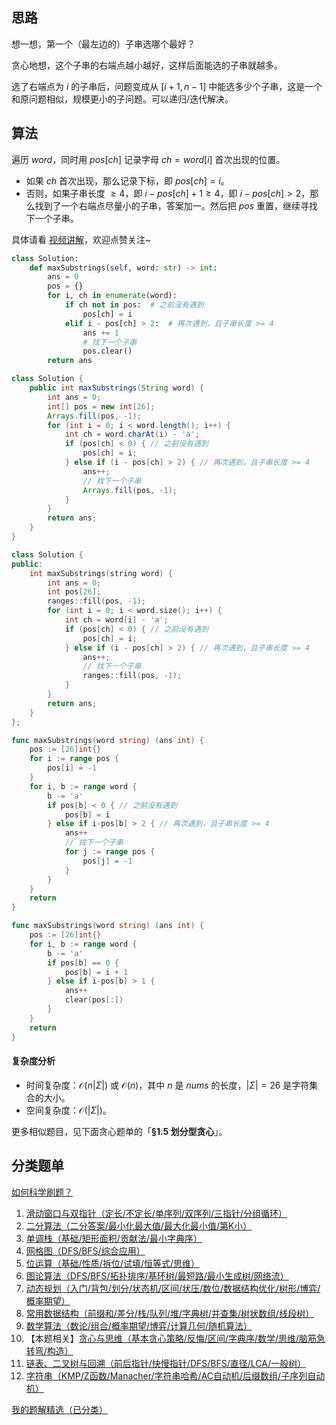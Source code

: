 ## 思路

想一想，第一个（最左边的）子串选哪个最好？

贪心地想，这个子串的右端点越小越好，这样后面能选的子串就越多。

选了右端点为 $i$ 的子串后，问题变成从 $[i+1,n-1]$ 中能选多少个子串，这是一个和原问题相似，规模更小的子问题。可以递归/迭代解决。

## 算法

遍历 $\textit{word}$，同时用 $\textit{pos}[\textit{ch}]$ 记录字母 $\textit{ch}=\textit{word}[i]$ 首次出现的位置。

- 如果 $\textit{ch}$ 首次出现，那么记录下标，即 $\textit{pos}[\textit{ch}] = i$。
- 否则，如果子串长度 $\ge 4$，即 $i-\textit{pos}[\textit{ch}]+1\ge 4$，即 $i-\textit{pos}[\textit{ch}] > 2$，那么找到了一个右端点尽量小的子串，答案加一。然后把 $\textit{pos}$ 重置，继续寻找下一个子串。

具体请看 [视频讲解](https://www.bilibili.com/video/BV1cqjgzdEPP/?t=9m12s)，欢迎点赞关注~

```py [sol-Python3]
class Solution:
    def maxSubstrings(self, word: str) -> int:
        ans = 0
        pos = {}
        for i, ch in enumerate(word):
            if ch not in pos:  # 之前没有遇到
                pos[ch] = i
            elif i - pos[ch] > 2:  # 再次遇到，且子串长度 >= 4
                ans += 1
                # 找下一个子串
                pos.clear()
        return ans
```

```java [sol-Java]
class Solution {
    public int maxSubstrings(String word) {
        int ans = 0;
        int[] pos = new int[26];
        Arrays.fill(pos, -1);
        for (int i = 0; i < word.length(); i++) {
            int ch = word.charAt(i) - 'a';
            if (pos[ch] < 0) { // 之前没有遇到
                pos[ch] = i;
            } else if (i - pos[ch] > 2) { // 再次遇到，且子串长度 >= 4
                ans++;
                // 找下一个子串
                Arrays.fill(pos, -1);
            }
        }
        return ans;
    }
}
```

```cpp [sol-C++]
class Solution {
public:
    int maxSubstrings(string word) {
        int ans = 0;
        int pos[26];
        ranges::fill(pos, -1);
        for (int i = 0; i < word.size(); i++) {
            int ch = word[i] - 'a';
            if (pos[ch] < 0) { // 之前没有遇到
                pos[ch] = i;
            } else if (i - pos[ch] > 2) { // 再次遇到，且子串长度 >= 4
                ans++;
                // 找下一个子串
                ranges::fill(pos, -1);
            }
        }
        return ans;
    }
};
```

```go [sol-Go 写法一]
func maxSubstrings(word string) (ans int) {
	pos := [26]int{}
	for i := range pos {
		pos[i] = -1
	}
	for i, b := range word {
		b -= 'a'
		if pos[b] < 0 { // 之前没有遇到
			pos[b] = i
		} else if i-pos[b] > 2 { // 再次遇到，且子串长度 >= 4
			ans++
			// 找下一个子串
			for j := range pos {
				pos[j] = -1
			}
		}
	}
	return
}
```

```go [sol-Go 写法二]
func maxSubstrings(word string) (ans int) {
	pos := [26]int{}
	for i, b := range word {
		b -= 'a'
		if pos[b] == 0 {
			pos[b] = i + 1
		} else if i-pos[b] > 1 {
			ans++
			clear(pos[:])
		}
	}
	return
}
```

#### 复杂度分析

- 时间复杂度：$\mathcal{O}(n|\Sigma|)$ 或 $\mathcal{O}(n)$，其中 $n$ 是 $\textit{nums}$ 的长度，$|\Sigma|=26$ 是字符集合的大小。
- 空间复杂度：$\mathcal{O}(|\Sigma|)$。

更多相似题目，见下面贪心题单的「**§1.5 划分型贪心**」。

## 分类题单

[如何科学刷题？](https://leetcode.cn/circle/discuss/RvFUtj/)

1. [滑动窗口与双指针（定长/不定长/单序列/双序列/三指针/分组循环）](https://leetcode.cn/circle/discuss/0viNMK/)
2. [二分算法（二分答案/最小化最大值/最大化最小值/第K小）](https://leetcode.cn/circle/discuss/SqopEo/)
3. [单调栈（基础/矩形面积/贡献法/最小字典序）](https://leetcode.cn/circle/discuss/9oZFK9/)
4. [网格图（DFS/BFS/综合应用）](https://leetcode.cn/circle/discuss/YiXPXW/)
5. [位运算（基础/性质/拆位/试填/恒等式/思维）](https://leetcode.cn/circle/discuss/dHn9Vk/)
6. [图论算法（DFS/BFS/拓扑排序/基环树/最短路/最小生成树/网络流）](https://leetcode.cn/circle/discuss/01LUak/)
7. [动态规划（入门/背包/划分/状态机/区间/状压/数位/数据结构优化/树形/博弈/概率期望）](https://leetcode.cn/circle/discuss/tXLS3i/)
8. [常用数据结构（前缀和/差分/栈/队列/堆/字典树/并查集/树状数组/线段树）](https://leetcode.cn/circle/discuss/mOr1u6/)
9. [数学算法（数论/组合/概率期望/博弈/计算几何/随机算法）](https://leetcode.cn/circle/discuss/IYT3ss/)
10. 【本题相关】[贪心与思维（基本贪心策略/反悔/区间/字典序/数学/思维/脑筋急转弯/构造）](https://leetcode.cn/circle/discuss/g6KTKL/)
11. [链表、二叉树与回溯（前后指针/快慢指针/DFS/BFS/直径/LCA/一般树）](https://leetcode.cn/circle/discuss/K0n2gO/)
12. [字符串（KMP/Z函数/Manacher/字符串哈希/AC自动机/后缀数组/子序列自动机）](https://leetcode.cn/circle/discuss/SJFwQI/)

[我的题解精选（已分类）](https://github.com/EndlessCheng/codeforces-go/blob/master/leetcode/SOLUTIONS.md)
